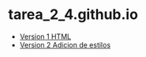# tarea_2_4.github.io

* [Version 1 HTML](https://github.com/TheCamrew/tarea_2_4.github.io/tree/main)
* [Version 2 Adicion de estilos](https://github.com/TheCamrew/tarea_2_4.github.io/tree/css1)
